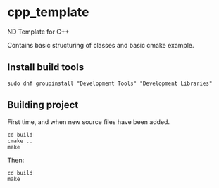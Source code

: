 # cpp_template
ND Template for C++

Contains basic structuring of classes and basic cmake example.

## Install build tools
```
sudo dnf groupinstall "Development Tools" "Development Libraries"
```

## Building project
First time, and when new source files have been added.
```
cd build
cmake ..
make
```

Then:
```
cd build
make
```
